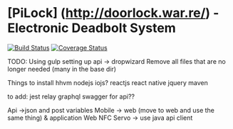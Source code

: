 # [PiLock] (http://doorlock.war.re/) - Electronic Deadbolt System

[![Build Status](https://travis-ci.org/rwwarren/door-lock.png?branch=master)](https://travis-ci.org/rwwarren/door-lock)
[![Coverage Status](https://img.shields.io/coveralls/rwwarren/door-lock.svg)](https://coveralls.io/r/rwwarren/door-lock)

TODO:
Using gulp
setting up api -> dropwizard 
Remove all files that are no longer needed (many in the base dir)

Things to install
hhvm
nodejs
iojs?
reactjs
react native
jquery
maven

to add:
jest
relay
graphql
swagger for api??

Api ->json and post variables
Mobile -> web (move to web and use the same thing) & application
Web
NFC
Servo -> use java api client
